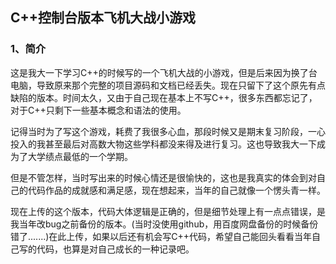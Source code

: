 ## C++控制台版本飞机大战小游戏

### 1、简介

这是我大一下学习C++的时候写的一个飞机大战的小游戏，但是后来因为换了台电脑，导致原来那个完整的项目源码和文档已经丢失。现在只留下了这个原先有点缺陷的版本。时间太久，又由于自己现在基本上不写C++，很多东西都忘记了，对于C++只剩下一些基本概念和语法的使用。

记得当时为了写这个游戏，耗费了我很多心血，那段时候又是期末复习阶段，一心投入的我甚至最后对高数大物这些学科都没来得及进行复习。这也导致我大一下成为了大学绩点最低的一个学期。

但是不管怎样，当时写出来的时候心情还是很愉快的，这也是我真实的体会到对自己的代码作品的成就感和满足感，现在想起来，当年的自己就像一个愣头青一样。

现在上传的这个版本，代码大体逻辑是正确的，但是细节处理上有一点点错误，是我当年改bug之前备份的版本。(当时没使用github，用百度网盘备份的时候备份错了.......)在此上传，如果以后还有机会写C++代码，希望自己能回头看看当年自己写的代码，也算是对自己成长的一种记录吧。

